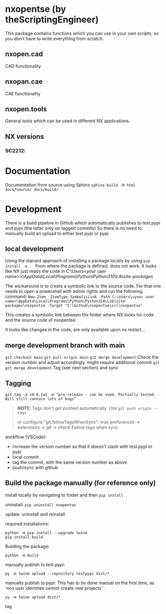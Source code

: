 # nxopentse (by theScriptingEngineer)
This package contains functions which you can use in your own scripts, so you don't have to write everything from scratch.

## nxopen.cad
CAD functionality


## nxopan.cae
CAE functionality


## nxopen.tools
General tools which can be used in different NX applications.


## NX versions
### SC2212:


# Documentation
Documentation from source using Sphinx
```sphinx-build -M html docs/source/ docs/build/```

# Development
There is a build pipeline in Github which automatically publishes to test.pypi and pypi (the latter only on tagged commits)
So there is no need to manually build an upload to either test.pypi or pypi


## local development
Using the stanard approach of installing a package locally by using
```pip install -e . ``` From where the package is defined, does not work. It looks like NX just reads the code in *C:\Users\<your user name>>\AppData\Local\Programs\Python\Python310\Lib\site-packages*

The workaround is to create a symbolic link to the source code. For that one needs to open a powershell with admin rights and run the following command:
```New-Item -ItemType SymbolicLink -Path C:\Users\<your user name>\AppData\Local\Programs\Python\Python310\Lib\site-packages\nxopentse -Target "C:\Github\nxopentse\src\nxopentse"```

This creates a symbolic link between the folder where NX looks for code and the source code of nxopentse.

It looks like changes in the code, are only available upon nx restart...


## merge development branch with main
``` git checkout main ```
``` git pull origin main ```
``` git merge development ```
Check the version number and adjust accordingly. might require additional commit
``` git git merge development ```
Tag (see next section) and sync

## Tagging
``` git tag -a v0.0.1a1 -m "pre-release - can be used. Partially tested. Will still contain lots of bugs" ```
> **NOTE:** Tags don't get pushed automatically. Use ```git push origin --tags```
> 
> 
> or configure "git.followTagsWhenSync": true
> preferences -> extensions -> git -> check Follow tags when sync

workflow (VSCode):
  - increase the version number so that it doesn't clash with test.pypi or pypi
  - local commit
  - tag the commit, with the same version number as above
  - push/sync with github





## Build the package manually (for reference only)
install locally by navigating to folder and then
```pip install .```

uninstall:
```pip uninstall nxopentse```

update: uninstall and reinstall

required installations:
```
python -m pip install --upgrade twine
pip install build
```

Building the package:
```
python -m build
```

manually publish to test.pypi:
```
py -m twine upload --repository testpypi dist/*
```

manually publish to pypi:
This has to be done manual on the first time, as 'non user identities cannot create new projects'
```
py -m twine upload dist/*
```

tag 
